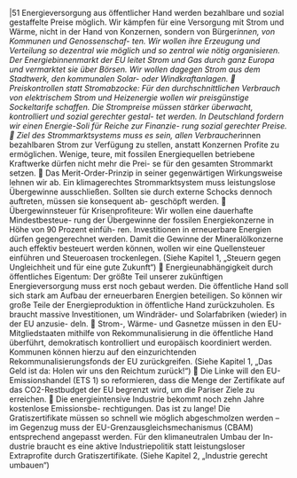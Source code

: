 |51 
Energieversorgung aus öffentlicher Hand werden bezahlbare und sozial gestaffelte 
Preise möglich. Wir kämpfen für eine Versorgung mit Strom und Wärme, nicht in der 
Hand von Konzernen, sondern von Bürger*innen, von Kommunen und Genossenschaf-
ten. Wir wollen ihre Erzeugung und Verteilung so dezentral wie möglich und so zentral 
wie nötig organisieren. Der Energiebinnenmarkt der EU leitet Strom und Gas durch 
ganz Europa und vermarktet sie über Börsen. Wir wollen dagegen Strom aus dem 
Stadtwerk, den kommunalen Solar- oder Windkraftanlagen. 
 Preiskontrollen statt Stromabzocke: Für den durchschnittlichen Verbrauch von 
elektrischem Strom und Heizenergie wollen wir preisgünstige Sockeltarife schaffen. 
Die Strompreise müssen stärker überwacht, kontrolliert und sozial gerechter gestal-
tet werden. In Deutschland fordern wir einen Energie-Soli für Reiche zur Finanzie-
rung sozial gerechter Preise. 
 Ziel des Strommarktsystems muss es sein, allen Verbraucher*innen bezahlbaren 
Strom zur Verfügung zu stellen, anstatt Konzernen Profite zu ermöglichen. Wenige, 
teure, mit fossilen Energiequellen betriebene Kraftwerke dürfen nicht mehr die Prei-
se für den gesamten Strommarkt setzen. 
 Das Merit-Order-Prinzip in seiner gegenwärtigen Wirkungsweise lehnen wir ab. Ein 
klimagerechtes Strommarktsystem muss leistungslose Übergewinne ausschließen. 
Sollten sie durch externe Schocks dennoch auftreten, müssen sie konsequent ab-
geschöpft werden. 
 Übergewinnsteuer für Krisenprofiteure: Wir wollen eine dauerhafte Mindestbesteue-
rung der Übergewinne der fossilen Energiekonzerne in Höhe von 90 Prozent einfüh-
ren. Investitionen in erneuerbare Energien dürfen gegengerechnet werden. Damit 
die Gewinne der Mineralölkonzerne auch effektiv besteuert werden können, wollen 
wir eine Quellensteuer einführen und Steueroasen trockenlegen. (Siehe Kapitel 1, 
„Steuern gegen Ungleichheit und für eine gute Zukunft“) 
 Energieunabhängigkeit durch öffentliches Eigentum: Der größte Teil unserer 
zukünftigen Energieversorgung muss erst noch gebaut werden. Die öffentliche 
Hand soll sich stark am Aufbau der erneuerbaren Energien beteiligen. So können wir 
große Teile der Energieproduktion in öffentliche Hand zurückzuholen. Es braucht 
massive Investitionen, um Windräder- und Solarfabriken (wieder) in der EU anzusie-
deln. 
 Strom-, Wärme- und Gasnetze müssen in den EU-Mitgliedstaaten mithilfe von 
Rekommunalisierung in die öffentliche Hand überführt, demokratisch kontrolliert und 
europäisch koordiniert werden. Kommunen können hierzu auf den einzurichtenden 
Rekommunalisierungsfonds der EU zurückgreifen. (Siehe Kapitel 1, „Das Geld ist da: 
Holen wir uns den Reichtum zurück!“) 
 Die Linke will den EU-Emissionshandel (ETS 1) so reformieren, dass die Menge der 
Zertifikate auf das CO2-Restbudget der EU begrenzt wird, um die Pariser Ziele zu 
erreichen. 
 Die energieintensive Industrie bekommt noch zehn Jahre kostenlose Emissionsbe-
rechtigungen. Das ist zu lange! Die Gratiszertifikate müssen so schnell wie möglich 
abgeschmolzen werden – im Gegenzug muss der EU-Grenzausgleichsmechanismus 
(CBAM) entsprechend angepasst werden. Für den klimaneutralen Umbau der In-
dustrie braucht es eine aktive Industriepolitik statt leistungsloser Extraprofite durch 
Gratiszertifikate. (Siehe Kapitel 2, „Industrie gerecht umbauen“) 
 
